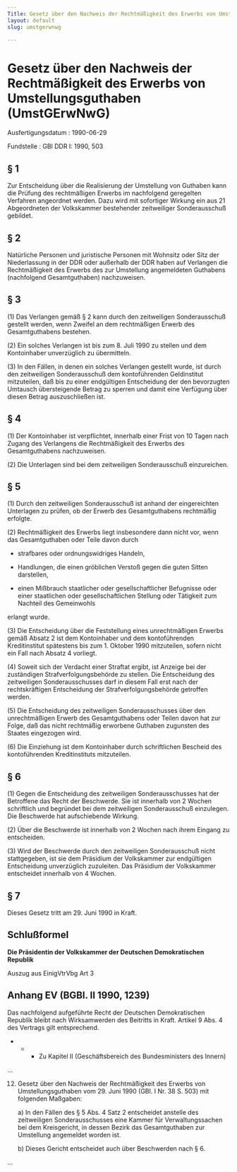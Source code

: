 ```yaml
---
Title: Gesetz über den Nachweis der Rechtmäßigkeit des Erwerbs von Umstellungsguthaben
layout: default
slug: umstgerwnwg

---
```


# Gesetz über den Nachweis der Rechtmäßigkeit des Erwerbs von Umstellungsguthaben (UmstGErwNwG)

Ausfertigungsdatum
:   1990-06-29

Fundstelle
:   GBl DDR I: 1990, 503



## § 1

Zur Entscheidung über die Realisierung der Umstellung von Guthaben
kann die Prüfung des rechtmäßigen Erwerbs im nachfolgend geregelten
Verfahren angeordnet werden. Dazu wird mit sofortiger Wirkung ein aus
21 Abgeordneten der Volkskammer bestehender zeitweiliger
Sonderausschuß gebildet.


## § 2

Natürliche Personen und juristische Personen mit Wohnsitz oder Sitz
der Niederlassung in der DDR oder außerhalb der DDR haben auf
Verlangen die Rechtmäßigkeit des Erwerbs des zur Umstellung
angemeldeten Guthabens (nachfolgend Gesamtguthaben) nachzuweisen.


## § 3

(1) Das Verlangen gemäß § 2 kann durch den zeitweiligen Sonderausschuß
gestellt werden, wenn Zweifel an dem rechtmäßigen Erwerb des
Gesamtguthabens bestehen.

(2) Ein solches Verlangen ist bis zum 8. Juli 1990 zu stellen und dem
Kontoinhaber unverzüglich zu übermitteln.

(3) In den Fällen, in denen ein solches Verlangen gestellt wurde, ist
durch den zeitweiligen Sonderausschuß dem kontoführenden Geldinstitut
mitzuteilen, daß bis zu einer endgültigen Entscheidung der den
bevorzugten Umtausch übersteigende Betrag zu sperren und damit eine
Verfügung über diesen Betrag auszuschließen ist.


## § 4

(1) Der Kontoinhaber ist verpflichtet, innerhalb einer Frist von 10
Tagen nach Zugang des Verlangens die Rechtmäßigkeit des Erwerbs des
Gesamtguthabens nachzuweisen.

(2) Die Unterlagen sind bei dem zeitweiligen Sonderausschuß
einzureichen.


## § 5

(1) Durch den zeitweiligen Sonderausschuß ist anhand der eingereichten
Unterlagen zu prüfen, ob der Erwerb des Gesamtguthabens rechtmäßig
erfolgte.

(2) Rechtmäßigkeit des Erwerbs liegt insbesondere dann nicht vor, wenn
das Gesamtguthaben oder Teile davon durch

-   strafbares oder ordnungswidriges Handeln,


-   Handlungen, die einen gröblichen Verstoß gegen die guten Sitten
    darstellen,


-   einen Mißbrauch staatlicher oder gesellschaftlicher Befugnisse oder
    einer staatlichen oder gesellschaftlichen Stellung oder Tätigkeit zum
    Nachteil des Gemeinwohls



erlangt wurde.

(3) Die Entscheidung über die Feststellung eines unrechtmäßigen
Erwerbs gemäß Absatz 2 ist dem Kontoinhaber und dem kontoführenden
Kreditinstitut spätestens bis zum 1. Oktober 1990 mitzuteilen, sofern
nicht ein Fall nach Absatz 4 vorliegt.

(4) Soweit sich der Verdacht einer Straftat ergibt, ist Anzeige bei
der zuständigen Strafverfolgungsbehörde zu stellen. Die Entscheidung
des zeitweiligen Sonderausschusses darf in diesem Fall erst nach der
rechtskräftigen Entscheidung der Strafverfolgungsbehörde getroffen
werden.

(5) Die Entscheidung des zeitweiligen Sonderausschusses über den
unrechtmäßigen Erwerb des Gesamtguthabens oder Teilen davon hat zur
Folge, daß das nicht rechtmäßig erworbene Guthaben zugunsten des
Staates eingezogen wird.

(6) Die Einziehung ist dem Kontoinhaber durch schriftlichen Bescheid
des kontoführenden Kreditinstituts mitzuteilen.


## § 6

(1) Gegen die Entscheidung des zeitweiligen Sonderausschusses hat der
Betroffene das Recht der Beschwerde. Sie ist innerhalb von 2 Wochen
schriftlich und begründet bei dem zeitweiligen Sonderausschuß
einzulegen. Die Beschwerde hat aufschiebende Wirkung.

(2) Über die Beschwerde ist innerhalb von 2 Wochen nach ihrem Eingang
zu entscheiden.

(3) Wird der Beschwerde durch den zeitweiligen Sonderausschuß nicht
stattgegeben, ist sie dem Präsidium der Volkskammer zur endgültigen
Entscheidung unverzüglich zuzuleiten. Das Präsidium der Volkskammer
entscheidet innerhalb von 4 Wochen.


## § 7

Dieses Gesetz tritt am 29. Juni 1990 in Kraft.


## Schlußformel

**Die Präsidentin der Volkskammer der Deutschen Demokratischen
Republik**

Auszug aus EinigVtrVbg Art 3

## Anhang EV (BGBl. II 1990, 1239)

Das nachfolgend aufgeführte Recht der Deutschen Demokratischen
Republik bleibt nach Wirksamwerden des Beitritts in Kraft. Artikel 9
Abs. 4 des Vertrags gilt entsprechend.

*
    *
        *
            Zu Kapitel II (Geschäftsbereich des Bundesministers des Innern)












...

12. Gesetz über den Nachweis der Rechtmäßigkeit des Erwerbs von
    Umstellungsguthaben vom 29. Juni 1990 (GBl. I Nr. 38 S. 503) mit
    folgenden Maßgaben:

    a)  In den Fällen des § 5 Abs. 4 Satz 2 entscheidet anstelle des
        zeitweiligen Sonderausschusses eine Kammer für Verwaltungssachen bei
        dem Kreisgericht, in dessen Bezirk das Gesamtguthaben zur Umstellung
        angemeldet worden ist.


    b)  Dieses Gericht entscheidet auch über Beschwerden nach § 6.






...

